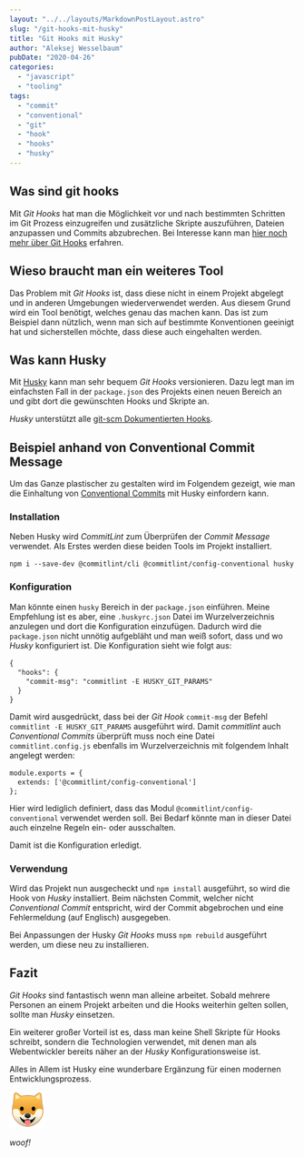 ```yaml
---
layout: "../../layouts/MarkdownPostLayout.astro"
slug: "/git-hooks-mit-husky"  
title: "Git Hooks mit Husky"
author: "Aleksej Wesselbaum"
pubDate: "2020-04-26"
categories: 
  - "javascript"
  - "tooling"
tags: 
  - "commit"
  - "conventional"
  - "git"
  - "hook"
  - "hooks"
  - "husky"
---
```


## Was sind git hooks

Mit _Git Hooks_ hat man die Möglichkeit vor und nach bestimmten Schritten im Git Prozess einzugreifen und zusätzliche Skripte auszuführen, Dateien anzupassen und Commits abzubrechen. Bei Interesse kann man [hier noch mehr über Git Hooks](https://blog.seibert-media.net/blog/2015/12/02/software-entwicklung-mit-git-lokale-git-hooks-teil-1/) erfahren.

## Wieso braucht man ein weiteres Tool

Das Problem mit _Git Hooks_ ist, dass diese nicht in einem Projekt abgelegt und in anderen Umgebungen wiederverwendet werden. Aus diesem Grund wird ein Tool benötigt, welches genau das machen kann. Das ist zum Beispiel dann nützlich, wenn man sich auf bestimmte Konventionen geeinigt hat und sicherstellen möchte, dass diese auch eingehalten werden.

## Was kann Husky

Mit [Husky](https://github.com/typicode/husky) kann man sehr bequem _Git Hooks_ versionieren. Dazu legt man im einfachsten Fall in der `package.json` des Projekts einen neuen Bereich an und gibt dort die gewünschten Hooks und Skripte an.

_Husky_ unterstützt alle [git-scm Dokumentierten Hooks](https://git-scm.com/docs/githooks).

## Beispiel anhand von Conventional Commit Message

Um das Ganze plastischer zu gestalten wird im Folgendem gezeigt, wie man die Einhaltung von [Conventional Commits](https://devnarrative.com/conventional-commits/) mit Husky einfordern kann.

### Installation

Neben Husky wird _CommitLint_ zum Überprüfen der _Commit Message_ verwendet. Als Erstes werden diese beiden Tools im Projekt installiert.

```
npm i --save-dev @commitlint/cli @commitlint/config-conventional husky 
```

### Konfiguration

Man könnte einen `husky` Bereich in der `package.json` einführen. Meine Empfehlung ist es aber, eine `.huskyrc.json` Datei im Wurzelverzeichnis anzulegen und dort die Konfiguration einzufügen. Dadurch wird die `package.json` nicht unnötig aufgebläht und man weiß sofort, dass und wo _Husky_ konfiguriert ist. Die Konfiguration sieht wie folgt aus:

```
{
  "hooks": {
    "commit-msg": "commitlint -E HUSKY_GIT_PARAMS"
  }
}
```

Damit wird ausgedrückt, dass bei der _Git Hook_ `commit-msg` der Befehl `commitlint -E HUSKY_GIT_PARAMS` ausgeführt wird. Damit _commitlint_ auch _Conventional Commits_ überprüft muss noch eine Datei `commitlint.config.js` ebenfalls im Wurzelverzeichnis mit folgendem Inhalt angelegt werden:

```
module.exports = {
  extends: ['@commitlint/config-conventional']
};
```

Hier wird lediglich definiert, dass das Modul `@commitlint/config-conventional` verwendet werden soll. Bei Bedarf könnte man in dieser Datei auch einzelne Regeln ein- oder ausschalten.

Damit ist die Konfiguration erledigt.

### Verwendung

Wird das Projekt nun ausgecheckt und `npm install` ausgeführt, so wird die Hook von _Husky_ installiert. Beim nächsten Commit, welcher nicht _Conventional Commit_ entspricht, wird der Commit abgebrochen und eine Fehlermeldung (auf Englisch) ausgegeben.

Bei Anpassungen der Husky _Git Hooks_ muss `npm rebuild` ausgeführt werden, um diese neu zu installieren.

## Fazit

_Git Hooks_ sind fantastisch wenn man alleine arbeitet. Sobald mehrere Personen an einem Projekt arbeiten und die Hooks weiterhin gelten sollen, sollte man _Husky_ einsetzen.

Ein weiterer großer Vorteil ist es, dass man keine Shell Skripte für Hooks schreibt, sondern die Technologien verwendet, mit denen man als Webentwickler bereits näher an der _Husky_ Konfigurationsweise ist.

Alles in Allem ist Husky eine wunderbare Ergänzung für einen modernen Entwicklungsprozess.

![dog](../../../public/images/1f436.png)

_woof!_
